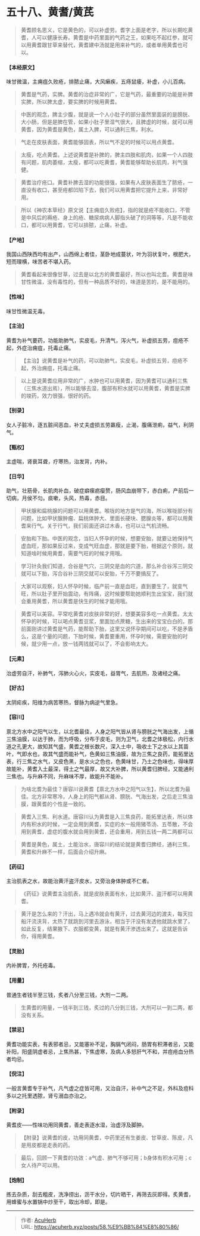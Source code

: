 # 五十八、黄耆/黄芪


> 黄耆顾名思义，它是黄色的，可以补虚劳。耆字上面是老字，所以长期吃黄耆，人可以健康长寿。黄耆是中药里面的气药之王，如果吃不起红参，就可以用黄耆跟甘草来替代，黄耆建中汤就是用来补气的，或者单用黄耆也可以。

#### 【本经原文】
味甘微温，主痈疽久败疮，排脓止痛，大风癞疾，五痔鼠瘘，补虚，小儿百病。

> 黄耆是气药，实脾。黄耆的治症非常的广，它是气药，最重要的功能是补脾实脾，所以脾太虚，要实脾的时候用黄耆。

> 中医的观念，脾主少腹，就是说一个人小肚子的部分虽然里面装的是膀胱、大小肠，但是是脾在管，如果小肚子里湿气很大，且脾虚的时候，就可以用黄耆，因为黄耆是黄色，属土入脾，可以通利三焦，利水。

> 气走在皮肤表面，黄耆能够固表，所以气不足的时候可以用点黄耆。

> 太瘦，吃点黄耆。上述说黄耆是补脾的，脾主四肢和肌肉，如果一个人四肢有问题，肌肉萎缩，太瘦，都可以吃黄耆，黄耆能够帮助长肌肉，利气强健。

> 黄耆治疗疮口。黄耆补脾去湿的功能很强，如果有人皮肤表面生了脓疮，一直没有收口，甚至疮都凹陷下去，我们可以用黄耆把它提升上来，非常好用。

> 所以《神农本草经》原文说【主痈疽久败疮】，指的就是疮不能收口，不管是中风后的褥疮、身上的疮、糖尿病病人脚指头破了的洞等等，凡是不能收口，都可以用黄耆，它可以排脓，止痛，补虚。

#### 【产地】
我国山西陕西均有出产，山西绵上者佳，茎卧地成蔓状，叶为羽状复叶，根肥大，短而理横，味苦者不堪入药。

> 黄耆看起来很像甘草，过去是以北方的黄耆最好，所以也叫北耆。黄耆是味甘性微温，没有毒性的，但有一种品质不好的，味道是苦的，是不能用的。

#### 【性味】
味甘性微温无毒。
#### 【主治】
黄耆为补气要药，功能助肺气，实皮毛，升清气，泻火气，补虚损五劳，痘疮不起，外症治痈疽，托毒止痛。

> 【主治】说黄耆是补气的药，可以助肺气，实皮毛，补虚损五劳，痘疮不起，外治痈疽，托毒止痛。

> 以上是说黄耆应用非常的广，水肿也可以用黄耆，因为黄耆可以通利三焦（三焦水道出焉），所以能够去湿，腹部有积水就可以用黄耆，黄耆是实脾的竣药，效力很强，很好的药。

#### 【别录】
女人子脏冷，逐五脏间恶血，补丈夫虚损五劳羸瘦，止渴，腹痛泄痢，益气，利阴气。
#### 【甄权】
主虚喘，肾衰耳聋，疗寒热，治发背，内补。
#### 【日华】
助气，壮筋骨，长肌肉补血，破症癖瘰疬瘿赘，肠风血崩带下，赤白痢，产前后一切病，月侯不匀。痰嗽，头风，热毒，赤目。

> 甲状腺和扁桃腺的问题可以用黄耆。喉咙的地方是气的海，所以喉咙部分有问题，比如甲状腺肿瘤、扁桃体肿大、里面长硬块、腮腺炎等，都可以用黄耆来行气。关于行气，我们前面还讲过木香，也可以让气机流畅。

> 安胎和下胎。中医的观念，当妇人怀孕的时候，想要安胎，就要让她保持气虚血旺，那如果反过来，变成气旺血虚，那就是要下胎，根据这个原则，就知道啥时候用黄耆，需要气旺的时候才用哦。

> 学习针灸我们知道，合谷是气穴，三阴交是血的穴道，那么补合谷泻三阴交就可以下胎，泻合谷补三阴交就可以安胎，千万不要搞反了。

> 大家可以观察，妇人怀孕时候，临产前一直是血旺，直到要生了，就变气旺，所以肚子里开始震动，有阵痛，这时候要帮助她顺利生出宝宝，我们就会重用黄耆，所以黄耆是快生的时候才能用哦。‍‍‍

> 黄耆可以美容。平常吃黄耆对皮肤非常的好，想要美容多吃一点黄耆。太太怀孕的时候，可以喝点黄耆豆浆，里面加点蔗糖，生出来的宝宝白白的。那前面刚讲过黄耆是气药，能帮助下胎，这里又说怀孕期间可以吃，不是矛盾么，这是个量的问题，下胎时候，黄耆要重用，怀孕时候，需要安胎的时候，就少用一点，放一钱两钱就可以了，不会影响太大。

#### 【元素】
治虚劳自汗，补肺气，泻肺火心火，实皮毛，益胃气，去肌热，及诸经之痛。
#### 【好古】
太阴疟疾，阳维为病苦寒热，督脉为病逆气里急。
#### 【容川】
禀北方水中之阳气以生，以北耆最佳，人身之阳气皆从肾与膀胱之气海出发，上循三焦油膜，以达于肺，而为呼吸，分布于皮毛，则为卫气，北耆之体极松，内行水道之孔更大，故知其气盛，黄耆之根长数尺，深入土中，吸收土下之水以上其苗叶，气即水也，故其气盛而能补气，色黄如三焦油膜，故为三焦之良药，能拓里达表，行三焦之水气，又皮色黑，是水火之色也，色黄味甘，乃土之色味也，得味厚故能补，黄耆入土最深，得土之气最厚，故又大补脾，所以黄耆归脾经，又能通利三焦也。与升麻不同，升麻味不厚，故能升不能补。

> 为啥北耆为最佳？唐容川说黄耆【禀北方水中之阳气以生】，所以北耆为最佳。北方非常寒冷，人身上的阳气都从肾、膀胱、气海出发，之后走三焦油膜，跟黄耆的个性是一致的。‍‍‍‍

> 黄耆入三焦、利水道。唐容川认为黄耆是入三焦良药，能拓里达表，所以体内有积水的时候，一定会用到黄耆，实症的水一般用猪苓汤、五苓散，不会用到黄耆，虚症的腹水就会用到黄耆，还会重用，用到五钱一两二两都可以

> 黄耆是黄色，属土，土能治水，唐容川的结论就是黄耆归脾经，通利三焦，黄耆和升麻不一样，后面会介绍升麻。

#### 【药征】
主治肌表之水，故能治黄汗盗汗皮水，又旁治身体肿或不仁者。

> 《药征》说黄耆主治肌表，就是皮肤表面有水，比如黄汗、盗汗都可以用黄耆。

> 黄汗是怎么来的？汗出，马上遇冷就会有黄汗，过去黄河边的渡夫，每天拉船汗流浃背，太热了就跳到河里去游泳，相当于汗没有发透他就跳水里了，如此反复，结果腋下、衣服都变黄，就是有黄汗渗透出来了。这就是告诉你，得用黄耆。

#### 【灵胎】
内补脾胃，外托疮毒。
#### 【用量】
普通生者钱半至三钱，炙者八分至三钱，大剂一二两。

> 生黄耆的用量，一钱半到三钱，炙过的八分到三钱，大剂可以一到二两，都没有关系。

#### 【禁忌】
黄耆功能实表，有表邪者忌，又能塞补不足，胸膈气闭闷，肠胃有积滞者忌，又能补阳，阳盛阴虚者忌，上焦热甚，下焦虚寒，及病人多怒肝气不和，并痘疮血分热者均忌。
#### 【倪注】
一般言黄耆专于补气，凡气虚之症皆可用，又治自汗，补中气之不足，外科及痘科多以之托里透脓，肾亏溺血亦治之。
#### 【附录】
黄耆皮——性味功用同黄耆，善走表逐水湿，治虚浮及脚肿。

> 【附录】说黄耆的皮，功用同黄耆，中药里还有生姜皮、甘草皮、陈皮，凡是用皮都是走表的药。

> 最后，回顾一下黄耆的功效：a气虚、肺气不够可用；b身体有积水可用；c女人待产可以用。

#### 【炮制】
拣去杂质，刮去粗皮，洗净捞出，沥干水分，切片晒干，再筛去灰即得。炙黄耆，用蜂蜜与水置锅中炒至干，取出冷却，即是。

---

> 作者: [AcuHerb](https://acuherb.xyz)  
> URL: https://acuherb.xyz/posts/58.%E9%BB%84%E8%80%86/  

